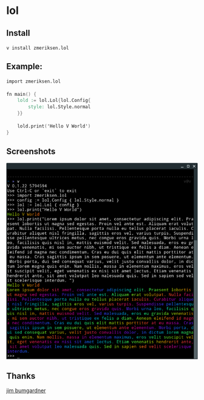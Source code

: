 # lol

## Install

`v install zmeriksen.lol`

## Example:
```V
import zmeriksen.lol

fn main() {
	lold := lol.Lol{lol.Config{
		style: lol.Style.normal
	}}

	lold.print('Hello V World')
}
```

## Screenshots

![lol_example](assets/lol_example.png)

## Thanks

[jim bumgardner](https://krazydad.com/tutorials/makecolors.php)
